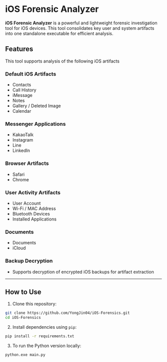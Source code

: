 # iOS Forensic Analyzer

**iOS Forensic Analyzer** is a powerful and lightweight forensic investigation tool for iOS devices. This tool consolidates key user and system artifacts into one standalone executable for efficient analysis.

## Features
This tool supports analysis of the following iOS artifacts

### Default iOS Artifacts
- Contacts
- Call History
- iMessage
- Notes
- Gallery / Deleted Image
- Calendar

### Messenger Applications
- KakaoTalk
- Instagram
- Line
- LinkedIn

### Browser Artifacts
- Safari
- Chrome

### User Activity Artifacts
- User Account
- Wi-Fi / MAC Address
- Bluetooth Devices
- Installed Applications    

### Documents
- Documents
- iCloud

### Backup Decryption
- Supports decryption of encrypted iOS backups for artifact extraction

---
## How to Use

1. Clone this repository:
```bash
git clone https://github.com/YongJin04/iOS-Forensics.git
cd iOS-Forensics
```

2. Install dependencies using `pip`:
```bash
pip install -r requirements.txt
```

3. To run the Python version locally:
```bash
python.exe main.py
```
